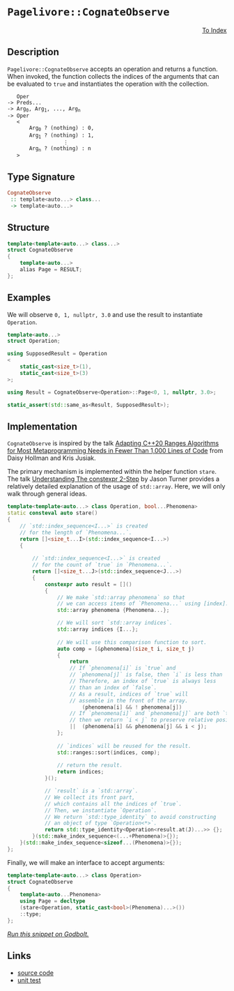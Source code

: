 <!-- Copyright 2024 Feng Mofan
SPDX-License-Identifier: Apache-2.0 -->

# `Pagelivore::CognateObserve`

<p style='text-align: right;'><a href="../../../facilities/metafunctions.md#pagelivore-cognate-observe">To Index</a></p>

## Description

`Pagelivore::CognateObserve` accepts an operation and returns a function.
When invoked, the function collects the indices of the arguments that can be evaluated to `true` and instantiates the operation with the collection.

<pre><code>   Oper
-> Preds...
-> Arg<sub>0</sub>, Arg<sub>1</sub>, ..., Arg<sub>n</sub>
-> Oper
   <
       Arg<sub>0</sub> ? (nothing) : 0,
       Arg<sub>1</sub> ? (nothing) : 1,
                  &vellip;
       Arg<sub>n</sub> ? (nothing) : n
   ></code></pre>

## Type Signature

```Haskell
CognateObserve
 :: template<auto...> class...
 -> template<auto...>
```

## Structure

```C++
template<template<auto...> class...>
struct CognateObserve
{
    template<auto...>
    alias Page = RESULT;
};
```

## Examples

We will observe `0, 1, nullptr, 3.0` and use the result to instantiate `Operation`.

```C++
template<auto...>
struct Operation;

using SupposedResult = Operation
<
    static_cast<size_t>(1),
    static_cast<size_t>(3)
>;

using Result = CognateObserve<Operation>::Page<0, 1, nullptr, 3.0>;

static_assert(std::same_as<Result, SupposedResult>);
```

## Implementation

`CognateObserve` is inspired by the talk [Adapting C++20 Ranges Algorithms for Most Metaprogramming Needs in Fewer Than 1,000 Lines of Code](https://youtu.be/69PuizjrgBM?list=PLPqbaGB3rnNmIaWPvuu4U6LWt1XooNi-L) from Daisy Hollman and Kris Jusiak.

The primary mechanism is implemented within the helper function `stare`.
The talk [Understanding The constexpr 2-Step](https://youtu.be/_AefJX66io8?list=PLPqbaGB3rnNmIaWPvuu4U6LWt1XooNi-L) by Jason Turner provides a relatively detailed explanation of the usage of `std::array`. Here, we will only walk through general ideas.

```C++
template<template<auto...> class Operation, bool...Phenomena>
static consteval auto stare()
{
    // `std::index_sequence<I...>` is created
    // for the length of `Phenomena...`.
    return []<size_t...I>(std::index_sequence<I...>)
    {
        
        // `std::index_sequence<I...>` is created
        // for the count of `true` in `Phenomena...`.
        return []<size_t...J>(std::index_sequence<J...>)
        {
            constexpr auto result = []()
            {
                // We make `std::array phenomena` so that
                // we can access items of `Phenomena...` using [index].
                std::array phenomena {Phenomena...};

                // We will sort `std::array indices`.
                std::array indices {I...};
                
                // We will use this comparison function to sort.
                auto comp = [&phenomena](size_t i, size_t j)
                {
                    return
                    // If `phenomena[i]` is `true` and
                    // `phenomena[j]` is false, then `i` is less than `j`.
                    // Therefore, an index of `true` is always less
                    // than an index of `false`.
                    // As a result, indices of `true` will
                    // assemble in the front of the array.
                        (phenomena[i] && ! phenomena[j])
                    // If `phenomena[i]` and `phenomena[j]` are both `true`,
                    // then we return `i < j` to preserve relative positions.
                    ||  (phenomena[i] && phenomena[j] && i < j);
                };
                
                // `indices` will be reused for the result.
                std::ranges::sort(indices, comp);
                
                // return the result.
                return indices;
            }();

            // `result` is a `std::array`.
            // We collect its front part,
            // which contains all the indices of `true`.
            // Then, we instantiate `Operation`.
            // We return `std::type_identity` to avoid constructing
            // an object of type `Operation<*>`.
            return std::type_identity<Operation<result.at(J)...>> {};
        }(std::make_index_sequence<(...+Phenomena)>{});
    }(std::make_index_sequence<sizeof...(Phenomena)>{});
};
```

Finally, we will make an interface to accept arguments:

```C++
template<template<auto...> class Operation>
struct CognateObserve
{
    template<auto...Phenomena>
    using Page = decltype
    (stare<Operation, static_cast<bool>(Phenomena)...>())
    ::type;
};
```

[*Run this snippet on Godbolt.*](https://godbolt.org/#z:OYLghAFBqd5QCxAYwPYBMCmBRdBLAF1QCcAaPECAMzwBtMA7AQwFtMQByARg9KtQYEAysib0QXACx8BBAKoBnTAAUAHpwAMvAFYTStJg1DIApACYAQuYukl9ZATwDKjdAGFUtAK4sGIAMykrgAyeAyYAHI%2BAEaYxCAAbAAcpAAOqAqETgwe3r566ZmOAqHhUSyx8Qlctpj2xQxCBEzEBLk%2BfoF2mA7ZTS0EpZExcYkpCs2t7fk1EwND5ZWJXACUtqhexMjsHOb%2BYcjeWADUJv5uXo60hACeZ9gmGgCCewdHmKfnLcRMd/4Pz1eDEOXhOZzcYmAJEICBY90eLzM%2B2B70%2BbmQE3QWCo8MBzwImBYqQMBPBBKJJMw4KYl1QADoGfdjocmAoFMcAPKpOJMBqkY7RVCeBl05QIRioNjMXFPOaOZDMgQTTAANzExxpRGOc2ImAgKwRJgA7FZnsdzccAPSW04JDSYkAgMJYVQAfSUAEcvIxtuCAJIi%2BF2454dnIXW8zDoBEWq02/jEY4EcXHehGZPHVBUW0aMUSqVMQN2ukxi26gibBinACsVmrABFwZkAF6YV0EEV%2B%2B4QB1Ohgu92YL0%2BqnnAOM/4Gs0W42mp6x2OlhdxnO952YN2e73A0duccl/4mYOh5kRgnR6fL63HBNJlNoLyCTPZo8aAjEb2vkNV195hiSxhC0ZYslwXctKxrOtG3OFs2w7BkACluzXfsN0HYcd3BBDA0nUDFxNPDl0VBhlVUVJE01VBjl1BQvFoAhPnrSCTAbfVCOXWd2KI81rwAdQ%2BFgmAAaw%2BV9e2%2BX5jlScV/wLL8FCo5NeS47jrwAdw%2BUQqyYZBtjZY42AqOJ2SzHM/wA5giw0Y4vEyIxIPXVQWPrEtL24hdxOIH4bikmSLKYU4TXMgtAyNaC5xUoi%2BI%2BNS6FobUSAYsSCHQR0JJ8508D019XPndzl087zv3wPTAosfdjXCyKOLc/KeJtfjjli2h4tsj5kxPNAiRaUMBBvR9ej6rUFNaXK6oXSjFSJRjmLMBJpPzQDnJ7PBW3bEN%2BVg9btCnPLxvNTjav281wOIBhqvc68/RfO0FtkpbazwZyvxPV930/YNDAvPbjota9Xzu/yWIsbRnuPdkqDEJR%2BWTRgcye8HU0wfSlJ/O1QZAo7juvAAVcVdQTTB%2BUMYqN2fHN3qpRGxDU352XoNkLtUm1UY1KtHPJ19IdoJQcqZqKbVlDVqORuiCH5TLStMt6Pyp6zmtofmrxtVklAqehvzvD4qGIWRydhjUvN%2BMbfu4iBAbkx7nNOObzASY4wDAXzFulWtQYbXbTdjK6bo0C2HosJ6Gy/L6c3912QbB6yWg%2BQUMxlj6NFIJWF2vWGqw0kWKzO%2BG0WODHrK1cjkbiFUPl1Ek8DLqSMiyJUTa9wK3GNNxzXNvzLcD627bt537oj92mJ7uaQzznazjnU3KonlOU/%2Bu1JeRr8FYFcvMDa9AbxILWRdo%2BiG/23sfiMZHHRGggIEXhR%2BS61IDX8Sffrnm1TqrA2aLFg/xtf4qsqXh%2BLqVTYgAvEP1mY5g/vRF67IArJVSiAdKfMsapwappTw9QQwEAhrrJ8qQBjJ2Qd7G0akEBZQQMRZoYQYEtR3lfTmdpKZILAQLY4eNGD8kzlQ5ogg8CRhzFyHkDQmHjWilnCCcDHQEBuNyV0eAsA8KkV%2BLUTAVSoDkcRCYH5ehGAuteEmqBojaB6AxUyUjuT8O5D8IR5wcIPExsw5cP9exmLbHIxgjhFHnAEVY7I4JIEdl5BABCKxbFMk4mFGeyCgG9kEiJWRqFNxDm3L6c4EBAyWGCoBe%2BDwCJhXvo/A6YUewpUdLE1xCT0LJN3LBLMIoICZOYNk8J9Z8mGgiSAl4%2BJCTEkjGSbplJqS0lscyAw%2BlvG8l8YeZ4mivAOGOB4YAzACQcmiEoYgZc2kFKTP03pXwhkMgaUwGUsZbJhGAMcZQTBgCiX8ExLAhwXGgWKTHcE4y%2BTamaPKV0ogJjgkFJ4bshyQkTmwPqT2FpJHSNHBFdpEVniWgAFRIuRSi1FloESIuRaw5GWDjgovRfC1FRL8WGi6RSXZEJ9kHgBLKd6cy3mTLhU8U59khBeFSIUKMAAlUW9EZoMoEIac4oE5RZW%2BayAgTZVpwW7KsAhP1RXIHFb8mC0r2zdn8LteEHSEQsvOTyveSVbnzNQIsyMKy1kbK8ZYiZgr/iOkudc8ESdjg1GOAwOitBUjvn5P4OkGhtVMsVa6VWcQL69gUKwNsrJwQGrFvyNlHKMjct5ZK3CD8OBrFoJwasvA/AcC0KQVAnBm6WGsAlTY2wbb%2BB4KQAgmhM1rCEiAasRo6QJEkAATn8EaBISIuBcDMGYI0Rp9CcEkLwFgEgNBJ3zYW4tHBeAKBAEnetBbM2kDgLAGAiAQAbAIKkS45BKC3zoHECIUbOCqCSAkAAtB244wBdKuskHSMwvAoyEGhKlGo/BBAiDEOwKQMhBCKBUOoddpBdA1DUj8VInAeBZpzXmhtRbOAckuIekx2Zr13ofU%2BhUUg33HAgB4IkZ7Ex7FWLwNdWg1gQCQKe%2BgZAKAQCY6MYAUgzB8DoASYgy6IDRFQ9EMILQbgId4CJ5gxAbgrKMQ4CTpAupSgIByBgtBxOQawNELwwAIQtWXdwXgWBBJGHEFpvAupehl0M4WjcPRLg7FrWEAk2bIPXGiD8GTHgsCoffHgKdRnSBl2IIKJQ9ZCSGGANcIwDa1hUAMMABQAA1PAmA1ICPzbWv9whRDiGAzlsDahUPQf0FFlA1hrD6DwKs%2BAaxUDeuyIZ29mIzj1lMGWywZh50heIG45dkA1jdEGn4CArhph%2BBqCEMIwwjLxBqIUOuORPAdAKLXBoCwRjzdqPUPokw2grZmDt4xe35gzcWKMWY%2B2Jt6B1IMc7W2JBDY2FsIDSGOC5tIHO3gC7ji4fvZIR9z6iNmBI7gL9lH%2B0rBo3FtY4omBYHiPqUgzbJB%2Bu7UaSQGhJBmEkHaDQ1YEidrHRwCdpAp01vbVwZInakjU%2BrJILg1Zu0JC%2B6hhdS6V11ri5undDG92YaPax9jxAL1sE4C0FgKojS3oCiyeyXBO10i4P6j9%2BAiB9Z/SB3LgGJDSEK0oYrkHdDcdg0weDRn3ufe%2B2hjgGGD2XHJpL6XsuRlRddUrlX1lSOSlSBR6tZhofc/XfRxjvuKPHrY%2BH5jCDiBS5l/LzjnauBJxoPRYylAhOQak2JxTOeZNyeMYp5T7i1MadQ9p3T%2BmeaKZM1F8zhb8BWccDZ1D9nkCOcUy5uoqGPNeZuD5nYhb/OBdrSFsLmAIumei2cnnCWrkpbSxl7kWXeA5YA/l/XsgisQcLSbsrsWOtWEsNV2rg2i2NaVJwFrKU2tH%2BsN1n7vX%2Bt1eOyNlw/YbtTf7Jtuba2ijZBf5pDrbZC/5LCzB1AnYCD9BTCHaTZv4NAwH3ZlCPZXYDBAF3ZgGXbPaVpvYk7W7s6cCGzx6u6J4e7K7%2Bpg7q7bxUZB60aNqkDw6I6UDvZk4U5K7VhcD%2BCSC9pGjVj%2BAaD%2BBzQaCs424c62Bc70H0Z85ID7pYaR4i5i47CS4PosAKAqgKgqiK50iUgTBq4Q5yJ6Dr55ZAZb6gaG6746ABCkBm4W6Ib4EoaQYLr25YZO5x6qHqGaHaG6EMQ%2B7kbMbVqaow4h6bph7%2BFxAKHR6jAaEcquhaGdqug%2BEhruH668YZ6CbCaiYyZ55ZGyaGJF5BYl6CBl6aaN6YA6Z6ZiA15BZ15mZD7GaWYnat6Qbt6d5Bbd5uaFp95iaD5%2BZ9aj68Dj7JpT716z4hHz5JapbpaZaKbGG64Fbb4WElbWEGCH6VYn4eYDbI4NYNCGaWgOj35dY9ZxCa6nzn7DYNAf7uBwF6DTYoF/4LYgECBAGLYbYPYPEIGnawF5DwEXFfHIGzbgG2DXY3FoGtBYHzY4GvZPYOFs5OFEEqGA5qEaHHDxE6GRgTBUEQ7VrUbB50Zw6YAI6jDI5uZsEgBmBJB0g3qdp9rVgaB07VicFdrSBiGcCc6rqw4o4gA450j%2BB0l9o9rJBJAjpmA1Bub%2BCOHzpsl4kMFubvpwlSmLoykrBrAhaZDOCSBAA)

## Links

- [source code](../../../../conceptrodon/descend/pagelivore/cognate_observe.hpp)
- [unit test](../../../../tests/unit/metafunctions/pagelivore/cognate_observe.test.hpp)
